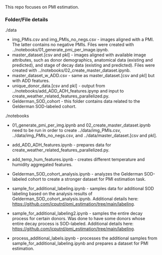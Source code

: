 This repo focuses on PMI estimation.

### Folder/File details
./data
* img_PMIs.csv and img_PMIs_no_negs.csv - images aligned with a PMI. The latter contains no negative PMIs. Files were created with ../notebooks/01_generate_pmi_per_image.ipynb.
* master_dataset.[csv and pkl] - images aligned with available image attributes, such as donor demographics, anatomical data (existing and predicted), and stage of decay data (existing and predicted). Files were created with ../notebooks/02_create_master_dataset.ipynb.
* master_dataset_w_ADD.csv - same as master_dataset.[csv and pkl] but with ADD features. 
* unique_donor_data.[csv and pkl] - output from ../notebooks/add_ADD_ADH_features.ipynp and input to create_weather_related_features_parallelized.py.
* Gelderman_SOD_cohort - this folder contains data related to the Gelderman SOD-labeled cohort. 

./notebooks
* 01_generate_pmi_per_img.ipynb and 02_create_master_dataset.ipynb need to be run in order to create ../data/img_PMIs.csv, ../data/img_PMIs_no_negs.csv, and ../data/master_dataset.[csv and pkl].

* add_ADD_ADH_features.ipynb - prepares data for create_weather_related_features_parallelized.py.

* add_temp_hum_features.ipynb - creates different temperature and humidity aggregated features.

* Gelderman_SOD_cohort_analysis.ipynb - analyzes the Gelderman SOD-labeled cohort to create a stronger dataset for PMI estimation task. 

* sample_for_additional_labeling.ipynb - samples data for additional SOD labeling based on the analysis results of Gelderman_SOD_cohort_analysis.ipynb. Additional details here: https://github.com/icputrd/pmi_estimation/tree/main/labeling.

* sample_for_additional_labeling2.ipynb - samples the entire decay process for certain donors. Was done to have some donors whose entire decay process is SOD-labeled. Additional details here: https://github.com/icputrd/pmi_estimation/tree/main/labeling.

* process_additional_labels.ipynb - processes the additional samples from sample_for_additional_labeling.ipynb and prepares a dataset for PMI estimation. 
